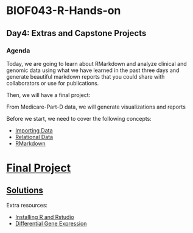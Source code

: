 # BIOF043-R-Hands-on
## Day4: Extras and Capstone Projects

### Agenda
Today, we are going to learn about RMarkdown and analyze clinical and genomic 
data using what we have learned in the past three days and generate beautiful 
markdown reports that you could share with collaborators or use for publications.

Then, we will have a final project:

From Medicare-Part-D data, we will generate visualizations and reports

Before we start, we need to cover the following concepts:

- [Importing Data](lectures/import.md)
- [Relational Data](lectures/relational.md)
- [RMarkdown](lectures/RMarkdown.md)


# [Final Project](Final_Project/Project.md)
## [Solutions](Final_Project/Solutions.R)
Extra resources:

- [Installing R and Rstudio](https://rstudio-education.github.io/hopr/starting.html)
- [Differential Gene Expression](https://github.com/hbctraining/DGE_workshop)
